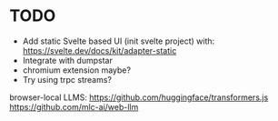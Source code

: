 # TODO

- Add static Svelte based UI (init svelte project) with: https://svelte.dev/docs/kit/adapter-static
- Integrate with dumpstar
- chromium extension maybe?
- Try using trpc streams?


browser-local LLMS:
https://github.com/huggingface/transformers.js
https://github.com/mlc-ai/web-llm